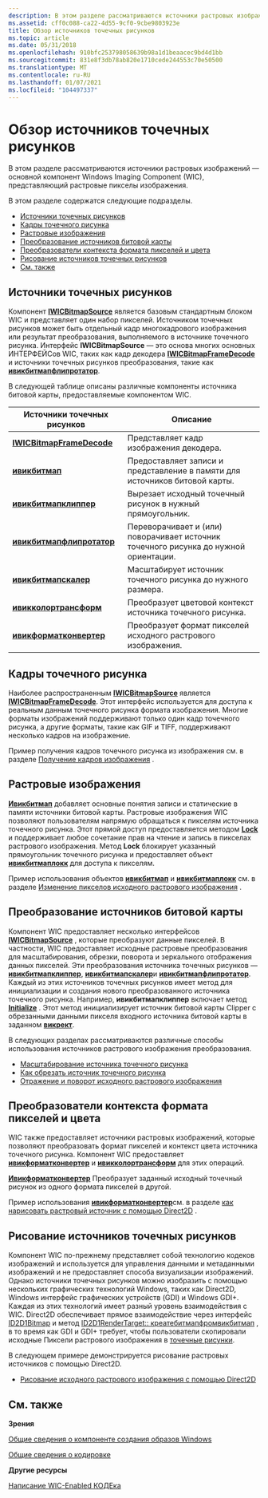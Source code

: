 ```yaml
---
description: В этом разделе рассматриваются источники растровых изображений — основной компонент Windows Imaging Component (WIC), представляющий растровые пикселы изображения.
ms.assetid: cff0c088-ca22-4d55-9cf0-9cbe9803923e
title: Обзор источников точечных рисунков
ms.topic: article
ms.date: 05/31/2018
ms.openlocfilehash: 910bfc253798058639b98a1d1beaacec9bd4d1bb
ms.sourcegitcommit: 831e8f3db78ab820e1710cede244553c70e50500
ms.translationtype: MT
ms.contentlocale: ru-RU
ms.lasthandoff: 01/07/2021
ms.locfileid: "104497337"
---
```

# <a name="bitmap-sources-overview"></a>Обзор источников точечных рисунков

В этом разделе рассматриваются источники растровых изображений — основной компонент Windows Imaging Component (WIC), представляющий растровые пикселы изображения.

В этом разделе содержатся следующие подразделы.

-   [Источники точечных рисунков](#bitmap-sources-overview)
-   [Кадры точечного рисунка](#bitmap-frames)
-   [Растровые изображения](#bitmap-sources-overview)
-   [Преобразование источников битовой карты](#transform-bitmap-sources)
-   [Преобразователи контекста формата пикселей и цвета](#pixel-format-and-color-context-converters)
-   [Рисование источников точечных рисунков](#drawing-bitmap-sources)
-   [См. также](#related-topics)

## <a name="bitmap-sources"></a>Источники точечных рисунков

Компонент [**IWICBitmapSource**](/windows/desktop/api/Wincodec/nn-wincodec-iwicbitmapsource) является базовым стандартным блоком WIC и представляет один набор пикселей. Источником точечных рисунков может быть отдельный кадр многокадрового изображения или результат преобразования, выполняемого в источнике точечного рисунка. Интерфейс **IWICBitmapSource** — это основа многих основных ИНТЕРФЕЙСов WIC, таких как кадр декодера [**IWICBitmapFrameDecode**](/windows/desktop/api/Wincodec/nn-wincodec-iwicbitmapframedecode) и источники точечных рисунков преобразования, такие как [**ивикбитмапфлипротатор**](/windows/desktop/api/Wincodec/nn-wincodec-iwicbitmapfliprotator).

В следующей таблице описаны различные компоненты источника битовой карты, предоставляемые компонентом WIC.



| Источники точечных рисунков                                                    | Описание                                                          |
|-------------------------------------------------------------------|----------------------------------------------------------------------|
| [**IWICBitmapFrameDecode**](/windows/desktop/api/Wincodec/nn-wincodec-iwicbitmapframedecode) | Представляет кадр изображения декодера.                                    |
| [**ивикбитмап**](/windows/desktop/api/Wincodec/nn-wincodec-iwicbitmap)                       | Предоставляет записи и представление в памяти для источников битовой карты. |
| [**ивикбитмапклиппер**](/windows/desktop/api/Wincodec/nn-wincodec-iwicbitmapclipper)         | Вырезает исходный точечный рисунок в нужный прямоугольник.                        |
| [**ивикбитмапфлипротатор**](/windows/desktop/api/Wincodec/nn-wincodec-iwicbitmapfliprotator) | Переворачивает и (или) поворачивает источник точечного рисунка до нужной ориентации.       |
| [**ивикбитмапскалер**](/windows/desktop/api/Wincodec/nn-wincodec-iwicbitmapscaler)           | Масштабирует источник точечного рисунка до нужного размера.                            |
| [**ивикколортрансформ**](/windows/desktop/api/Wincodec/nn-wincodec-iwiccolortransform)       | Преобразует цветовой контекст источника точечного рисунка.                     |
| [**ивикформатконвертер**](/windows/desktop/api/Wincodec/nn-wincodec-iwicformatconverter)     | Преобразует формат пикселей исходного растрового изображения.                        |



 

## <a name="bitmap-frames"></a>Кадры точечного рисунка

Наиболее распространенным [**IWICBitmapSource**](/windows/desktop/api/Wincodec/nn-wincodec-iwicbitmapsource) является [**IWICBitmapFrameDecode**](/windows/desktop/api/Wincodec/nn-wincodec-iwicbitmapframedecode). Этот интерфейс используется для доступа к реальным данным точечного рисунка формата изображения. Многие форматы изображений поддерживают только один кадр точечного рисунка, а другие форматы, такие как GIF и TIFF, поддерживают несколько кадров на изображение.

Пример получения кадров точечного рисунка из изображения см. в разделе [Получение кадров изображения](https://www.bing.com/search?q=How+to+Retrieve+the+Frames+of+an+Image) .

## <a name="bitmaps"></a>Растровые изображения

[**Ивикбитмап**](/windows/desktop/api/Wincodec/nn-wincodec-iwicbitmap) добавляет основные понятия записи и статические в памяти источники битовой карты. Растровые изображения WIC позволяют пользователям напрямую обращаться к пикселям источника точечного рисунка. Этот прямой доступ предоставляется методом [**Lock**](/windows/desktop/api/Wincodec/nf-wincodec-iwicbitmap-lock) и поддерживает любое сочетание прав на чтение и запись в пикселах растрового изображения. Метод **Lock** блокирует указанный прямоугольник точечного рисунка и предоставляет объект [**ивикбитмаплокк**](/windows/desktop/api/Wincodec/nn-wincodec-iwicbitmaplock) для доступа к пикселям.

Пример использования объектов [**ивикбитмап**](/windows/desktop/api/Wincodec/nn-wincodec-iwicbitmap) и [**ивикбитмаплокк**](/windows/desktop/api/Wincodec/nn-wincodec-iwicbitmaplock) см. в разделе [Изменение пикселов исходного растрового изображения](-wic-bitmapsources-howto-modifypixels.md) .

## <a name="transform-bitmap-sources"></a>Преобразование источников битовой карты

Компонент WIC предоставляет несколько интерфейсов [**IWICBitmapSource**](/windows/desktop/api/Wincodec/nn-wincodec-iwicbitmapsource) , которые преобразуют данные пикселей. В частности, WIC предоставляет исходные растровые преобразования для масштабирования, обрезки, поворота и зеркального отображения данных пикселей. Эти преобразования источника точечных рисунков — [**ивикбитмапклиппер**](/windows/desktop/api/Wincodec/nn-wincodec-iwicbitmapclipper), [**ивикбитмапскалер**](/windows/desktop/api/Wincodec/nn-wincodec-iwicbitmapscaler)и [**ивикбитмапфлипротатор**](/windows/desktop/api/Wincodec/nn-wincodec-iwicbitmapfliprotator). Каждый из этих источников точечных рисунков имеет метод для инициализации и создания нового преобразованного источника точечного рисунка. Например, **ивикбитмапклиппер** включает метод [**Initialize**](/windows/desktop/api/Wincodec/nf-wincodec-iwicbitmapclipper-initialize) . Этот метод инициализирует источник битовой карты Clipper с обрезанными данными пикселя входного источника битовой карты в заданном [**викрект**](/windows/desktop/api/Wincodec/ns-wincodec-wicrect).

В следующих разделах рассматриваются различные способы использования источников растрового изображения преобразования.

-   [Масштабирование источника точечного рисунка](-wic-bitmapsources-howto-scale.md)
-   [Как обрезать источник точечного рисунка](-wic-bitmapsources-howto-clip.md)
-   [Отражение и поворот исходного растрового изображения](-wic-bitmapsources-howto-flipandrotate.md)

## <a name="pixel-format-and-color-context-converters"></a>Преобразователи контекста формата пикселей и цвета

WIC также предоставляет источники растровых изображений, которые позволяют преобразовать формат пикселей и контекст цвета источника точечного рисунка. Компонент WIC предоставляет [**ивикформатконвертер**](/windows/desktop/api/Wincodec/nn-wincodec-iwicformatconverter) и [**ивикколортрансформ**](/windows/desktop/api/Wincodec/nn-wincodec-iwiccolortransform) для этих операций.

[**Ивикформатконвертер**](/windows/desktop/api/Wincodec/nn-wincodec-iwicformatconverter) Преобразует заданный исходный точечный рисунок из одного формата пикселей в другой.

Пример использования [**ивикформатконвертер**](/windows/desktop/api/Wincodec/nn-wincodec-iwicformatconverter)см. в разделе [как нарисовать растровый источник с помощью Direct2D](-wic-bitmapsources-howto-drawusingd2d.md) .

## <a name="drawing-bitmap-sources"></a>Рисование источников точечных рисунков

Компонент WIC по-прежнему представляет собой технологию кодеков изображений и используется для управления данными и метаданными изображений и не предоставляет способа визуализации изображений. Однако источники точечных рисунков можно изобразить с помощью нескольких графических технологий Windows, таких как Direct2D, Windows интерфейс графических устройств (GDI) и Windows GDI+. Каждая из этих технологий имеет разный уровень взаимодействия с WIC. Direct2D обеспечивает прямое взаимодействие через интерфейс [ID2D1Bitmap](../direct2d/render-targets-overview.md) и метод [ID2D1RenderTarget:: креатебитмапфромвикбитмап](../direct2d/id2d1rendertarget-createbitmapfromwicbitmap.md) , в то время как GDI и GDI+ требует, чтобы пользователи скопировали исходные Пиксели растрового изображения в [точечные рисунки](../gdi/bitmaps.md).

В следующем примере демонстрируется рисование растровых источников с помощью Direct2D.

-   [Рисование исходного растрового изображения с помощью Direct2D](-wic-bitmapsources-howto-drawusingd2d.md)

## <a name="related-topics"></a>См. также

<dl> <dt>

**Зрения**
</dt> <dt>

[Общие сведения о компоненте создания образов Windows](-wic-about-windows-imaging-codec.md)
</dt> <dt>

[Общие сведения о кодировке](-wic-creating-encoder.md)
</dt> <dt>

**Другие ресурсы**
</dt> <dt>

[Написание WIC-Enabled КОДЕка](-wic-howtowriteacodec.md)
</dt> </dl>

 

 
